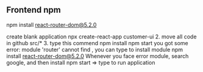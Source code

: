 ## Frontend npm

npm install react-router-dom@5.2.0

create blank application
npx create-react-app customer-ui 2. move all code in github src/\* 3. type this commend
npm install
npm start
you got some error: module 'router' cannot find , you can type to install module
npm install react-router-dom@5.2.0
Whenever you face error module, search google, and then install
npm start => type to run application
